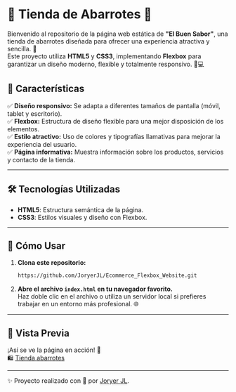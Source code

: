 # 🛒 Tienda de Abarrotes  🌟

Bienvenido al repositorio de la página web estática de **"El Buen Sabor"**, una tienda de abarrotes diseñada para ofrecer una experiencia atractiva y sencilla. 🚀  
Este proyecto utiliza **HTML5** y **CSS3**, implementando **Flexbox** para garantizar un diseño moderno, flexible y totalmente responsivo. 📱💻


## 🌟 Características

✅ **Diseño responsivo:** Se adapta a diferentes tamaños de pantalla (móvil, tablet y escritorio).  
✅ **Flexbox:** Estructura de diseño flexible para una mejor disposición de los elementos.  
✅ **Estilo atractivo:** Uso de colores y tipografías llamativas para mejorar la experiencia del usuario.  
✅ **Página informativa:** Muestra información sobre los productos, servicios y contacto de la tienda.

---

## 🛠️ Tecnologías Utilizadas

- **HTML5**: Estructura semántica de la página.  
- **CSS3**: Estilos visuales y diseño con Flexbox.  

---

## 🚀 Cómo Usar

1. **Clona este repositorio:**  
   ```bash
   https://github.com/JoryerJL/Ecommerce_Flexbox_Website.git

2. **Abre el archivo `index.html` en tu navegador favorito.**  
   Haz doble clic en el archivo o utiliza un servidor local si prefieres trabajar en un entorno más profesional. 🌐

---

## 📸 Vista Previa

¡Así se ve la página en acción! 👀  
🛍️ [Tienda abarrotes](https://joryerjl.github.io/Ecommerce_Flexbox_Website/)

---

✨ Proyecto realizado con 💚 por [Joryer JL](https://github.com/JoryerJL).
